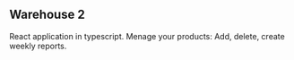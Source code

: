 ## Warehouse 2

React application in typescript.
Menage your products: Add, delete, create weekly reports.
